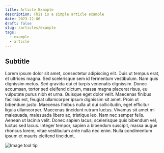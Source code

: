 ```yaml
---
title: Article Example
description: This is a simple article example
date: 2023-12-06
draft: false
slug: /articles/example
tags:
  - example
  - article
---
```


## Subtitle

Lorem ipsum dolor sit amet, consectetur adipiscing elit. Duis ut tempus erat, et ultrices magna. Sed scelerisque sem id fermentum vestibulum. Nam quis dignissim metus. Sed gravida dui et turpis venenatis dignissim. Donec accumsan, tortor sed eleifend dictum, massa magna placerat risus, eu vulputate purus nibh et urna. Quisque eget dolor velit. Maecenas finibus facilisis est, feugiat ullamcorper ipsum dignissim sit amet. Proin ut bibendum justo. Maecenas finibus nulla ut dui sollicitudin, eget efficitur ligula ullamcorper. Maecenas tincidunt rutrum luctus. Vivamus sit amet mi malesuada, malesuada libero ac, tristique leo. Nam nec semper felis. Aenean ut lacinia velit. Donec sapien lacus, scelerisque quis bibendum vel, luctus sed lacus. Integer tempor, sapien a bibendum suscipit, massa augue rhoncus lorem, vitae vestibulum ante nulla nec enim. Nulla condimentum ipsum et mauris eleifend tincidunt.

![Image tool tip](./)
